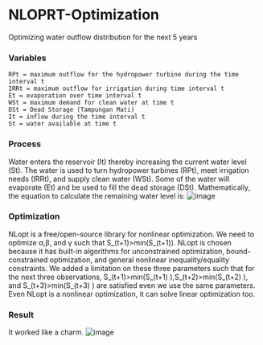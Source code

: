 # NLOPRT-Optimization
Optimizing water outflow distribution for the next 5 years

### Variables
	RPt = maximum outflow for the hydropower turbine during the time interval t
	IRRt = maximum outflow for irrigation during time interval t
	Et = evaporation over time interval t
	WSt = maximum demand for clean water at time t
	DSt = Dead Storage (Tampungan Mati)
	It = inflow during the time interval t
	St = water available at time t

### Process
Water enters the reservoir (It) thereby increasing the current water level (St). The water is used to turn hydropower turbines (RPt), meet irrigation needs (IRRt), and supply clean water (WSt). Some of the water will evaporate (Et) and be used to fill the dead storage (DSt). Mathematically, the equation to calculate the remaining water level is:
![image](https://user-images.githubusercontent.com/48485276/198865721-8808bb5a-9c5a-40e1-ae43-0091526af693.png)

### Optimization
NLopt is a free/open-source library for nonlinear optimization. We need to optimize α,β, and γ such that S_(t+1)>min⁡(S_(t+1)). NLopt is chosen because it has built-in algorithms for unconstrained optimization, bound-constrained optimization, and general nonlinear inequality/equality constraints. We added a limitation on these three parameters such that for the next three observations, S_(t+1)>min⁡(S_(t+1) ),S_(t+2)>min⁡(S_(t+2) ), and S_(t+3)>min⁡(S_(t+3) ) are satisfied even we use the same parameters. Even NLopt is a nonlinear optimization, it can solve linear optimization too.

### Result
It worked like a charm.
![image](https://user-images.githubusercontent.com/48485276/198867182-f8a79d5a-0da4-4b51-8923-f6f5594441dc.png)




